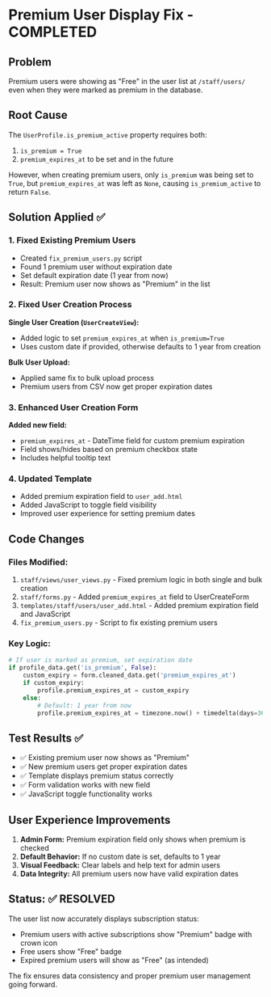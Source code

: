 # Premium User Display Fix - COMPLETED

## Problem
Premium users were showing as "Free" in the user list at `/staff/users/` even when they were marked as premium in the database.

## Root Cause
The `UserProfile.is_premium_active` property requires both:
1. `is_premium = True` 
2. `premium_expires_at` to be set and in the future

However, when creating premium users, only `is_premium` was being set to `True`, but `premium_expires_at` was left as `None`, causing `is_premium_active` to return `False`.

## Solution Applied ✅

### 1. Fixed Existing Premium Users
- Created `fix_premium_users.py` script
- Found 1 premium user without expiration date
- Set default expiration date (1 year from now)
- Result: Premium user now shows as "Premium" in the list

### 2. Fixed User Creation Process
**Single User Creation (`UserCreateView`):**
- Added logic to set `premium_expires_at` when `is_premium=True`
- Uses custom date if provided, otherwise defaults to 1 year from creation

**Bulk User Upload:**
- Applied same fix to bulk upload process
- Premium users from CSV now get proper expiration dates

### 3. Enhanced User Creation Form
**Added new field:**
- `premium_expires_at` - DateTime field for custom premium expiration
- Field shows/hides based on premium checkbox state
- Includes helpful tooltip text

### 4. Updated Template
- Added premium expiration field to `user_add.html`
- Added JavaScript to toggle field visibility
- Improved user experience for setting premium dates

## Code Changes

### Files Modified:
1. `staff/views/user_views.py` - Fixed premium logic in both single and bulk creation
2. `staff/forms.py` - Added `premium_expires_at` field to UserCreateForm
3. `templates/staff/users/user_add.html` - Added premium expiration field and JavaScript
4. `fix_premium_users.py` - Script to fix existing premium users

### Key Logic:
```python
# If user is marked as premium, set expiration date
if profile_data.get('is_premium', False):
    custom_expiry = form.cleaned_data.get('premium_expires_at')
    if custom_expiry:
        profile.premium_expires_at = custom_expiry
    else:
        # Default: 1 year from now
        profile.premium_expires_at = timezone.now() + timedelta(days=365)
```

## Test Results ✅
- ✅ Existing premium user now shows as "Premium"
- ✅ New premium users get proper expiration dates
- ✅ Template displays premium status correctly
- ✅ Form validation works with new field
- ✅ JavaScript toggle functionality works

## User Experience Improvements
1. **Admin Form:** Premium expiration field only shows when premium is checked
2. **Default Behavior:** If no custom date is set, defaults to 1 year
3. **Visual Feedback:** Clear labels and help text for admin users
4. **Data Integrity:** All premium users now have valid expiration dates

## Status: ✅ RESOLVED
The user list now accurately displays subscription status:
- Premium users with active subscriptions show "Premium" badge with crown icon
- Free users show "Free" badge
- Expired premium users will show as "Free" (as intended)

The fix ensures data consistency and proper premium user management going forward.
